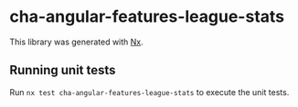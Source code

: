 # cha-angular-features-league-stats

This library was generated with [Nx](https://nx.dev).

## Running unit tests

Run `nx test cha-angular-features-league-stats` to execute the unit tests.
